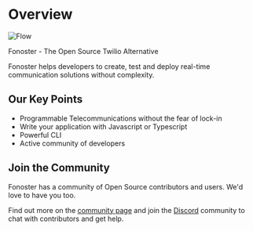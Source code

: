 # Overview

![Flow](![ready-image-1](https://user-images.githubusercontent.com/9566542/205547352-32aaf002-7a46-431b-b536-0c44b8a43ae4.png))

Fonoster - The Open Source Twilio Alternative

Fonoster helps developers to create, test and deploy real-time communication solutions without complexity.

## Our Key Points

- Programmable Telecommunications without the fear of lock-in
- Write your application with Javascript or Typescript
- Powerful CLI
- Active community of developers 

## Join the Community

Fonoster has a community of Open Source contributors and users. We'd love to have you too.

Find out more on the [community page](/docs/community) and join the [Discord](https://discord.gg/mpWSRUhG7e) community to chat with contributors and get help.
